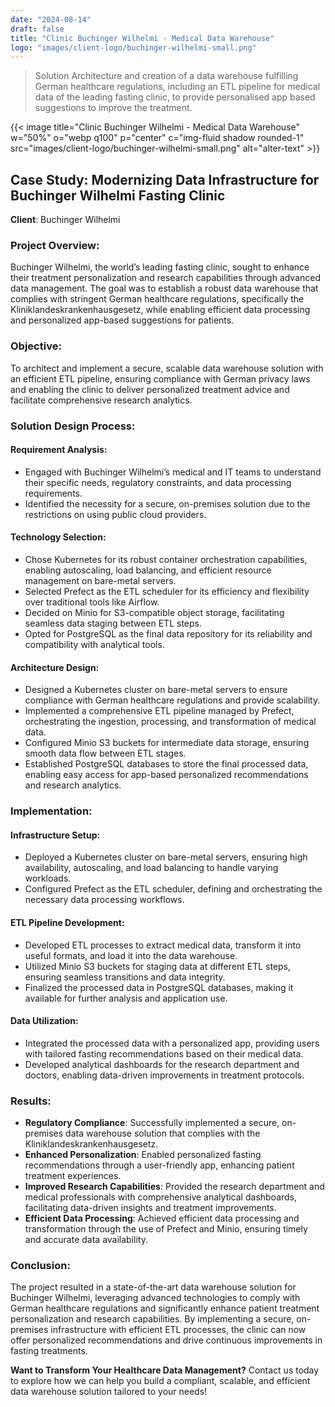 ```yaml
---
date: "2024-08-14"
draft: false
title: "Clinic Buchinger Wilhelmi - Medical Data Warehouse"
logo: "images/client-logo/buchinger-wilhelmi-small.png"
---
```



> Solution Architecture and creation of a data warehouse fulfilling German healthcare regulations, including an ETL pipeline for medical data of the leading fasting clinic, to provide personalised app based suggestions to improve the treatment.

{{< image title="Clinic Buchinger Wilhelmi - Medical Data Warehouse" w="50%" o="webp q100" p="center" c="img-fluid shadow rounded-1" src="images/client-logo/buchinger-wilhelmi-small.png" alt="alter-text" >}}

## Case Study: Modernizing Data Infrastructure for Buchinger Wilhelmi Fasting Clinic

**Client**: Buchinger Wilhelmi

### Project Overview:

Buchinger Wilhelmi, the world’s leading fasting clinic, sought to enhance their treatment personalization and research capabilities through advanced data management. The goal was to establish a robust data warehouse that complies with stringent German healthcare regulations, specifically the Kliniklandeskrankenhausgesetz, while enabling efficient data processing and personalized app-based suggestions for patients.

### Objective:

To architect and implement a secure, scalable data warehouse solution with an efficient ETL pipeline, ensuring compliance with German privacy laws and enabling the clinic to deliver personalized treatment advice and facilitate comprehensive research analytics.

### Solution Design Process:

#### Requirement Analysis:

- Engaged with Buchinger Wilhelmi’s medical and IT teams to understand their specific needs, regulatory constraints, and data processing requirements.
- Identified the necessity for a secure, on-premises solution due to the restrictions on using public cloud providers.

#### Technology Selection:

- Chose Kubernetes for its robust container orchestration capabilities, enabling autoscaling, load balancing, and efficient resource management on bare-metal servers.
- Selected Prefect as the ETL scheduler for its efficiency and flexibility over traditional tools like Airflow.
- Decided on Minio for S3-compatible object storage, facilitating seamless data staging between ETL steps.
- Opted for PostgreSQL as the final data repository for its reliability and compatibility with analytical tools.

#### Architecture Design:

- Designed a Kubernetes cluster on bare-metal servers to ensure compliance with German healthcare regulations and provide scalability.
- Implemented a comprehensive ETL pipeline managed by Prefect, orchestrating the ingestion, processing, and transformation of medical data.
- Configured Minio S3 buckets for intermediate data storage, ensuring smooth data flow between ETL stages.
- Established PostgreSQL databases to store the final processed data, enabling easy access for app-based personalized recommendations and research analytics.

### Implementation:

#### Infrastructure Setup:

- Deployed a Kubernetes cluster on bare-metal servers, ensuring high availability, autoscaling, and load balancing to handle varying workloads.
- Configured Prefect as the ETL scheduler, defining and orchestrating the necessary data processing workflows.

#### ETL Pipeline Development:

- Developed ETL processes to extract medical data, transform it into useful formats, and load it into the data warehouse.
- Utilized Minio S3 buckets for staging data at different ETL steps, ensuring seamless transitions and data integrity.
- Finalized the processed data in PostgreSQL databases, making it available for further analysis and application use.

#### Data Utilization:

- Integrated the processed data with a personalized app, providing users with tailored fasting recommendations based on their medical data.
- Developed analytical dashboards for the research department and doctors, enabling data-driven improvements in treatment protocols.

### Results:

- **Regulatory Compliance**: Successfully implemented a secure, on-premises data warehouse solution that complies with the Kliniklandeskrankenhausgesetz.
- **Enhanced Personalization**: Enabled personalized fasting recommendations through a user-friendly app, enhancing patient treatment experiences.
- **Improved Research Capabilities**: Provided the research department and medical professionals with comprehensive analytical dashboards, facilitating data-driven insights and treatment improvements.
- **Efficient Data Processing**: Achieved efficient data processing and transformation through the use of Prefect and Minio, ensuring timely and accurate data availability.

### Conclusion:

The project resulted in a state-of-the-art data warehouse solution for Buchinger Wilhelmi, leveraging advanced technologies to comply with German healthcare regulations and significantly enhance patient treatment personalization and research capabilities. By implementing a secure, on-premises infrastructure with efficient ETL processes, the clinic can now offer personalized recommendations and drive continuous improvements in fasting treatments.

**Want to Transform Your Healthcare Data Management?** Contact us today to explore how we can help you build a compliant, scalable, and efficient data warehouse solution tailored to your needs!